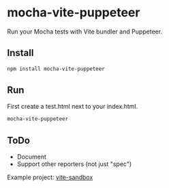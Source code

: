 # mocha-vite-puppeteer

Run your Mocha tests with Vite bundler and Puppeteer.

## Install

```bash
npm install mocha-vite-puppeteer
```

## Run

First create a test.html next to your index.html.

```bash
mocha-vite-puppeteer
```

## ToDo

- Document
- Support other reporters (not just "spec")

Example project: [vite-sandbox](https://github.com/larsthorup/vite-sandbox)
